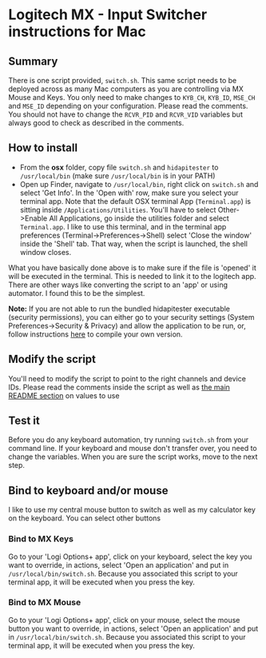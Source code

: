 # Logitech MX - Input Switcher instructions for Mac

## Summary
There is one script provided, `switch.sh`. This same script needs to be deployed across as many Mac computers as you are controlling via MX Mouse and Keys. You only need to make changes to `KYB_CH`, `KYB_ID`, `MSE_CH` and `MSE_ID` depending on your configuration. Please read the comments. You should not have to change the `RCVR_PID` and `RCVR_VID` variables but always good to check as described in the comments.

## How to install 
- From the **osx** folder, copy file `switch.sh`  and `hidapitester` to `/usr/local/bin` (make sure `/usr/local/bin` is in your PATH)
- Open up Finder, navigate to `/usr/local/bin`, right click on `switch.sh` and select 'Get Info'. In the 'Open with' row, make sure you select your terminal app. Note that the default OSX terminal App (`Terminal.app`) is sitting inside `/Applications/Utilities`. You'll have to select Other->Enable All Applications, go inside the utilities folder and select `Terminal.app`. I like to use this terminal, and in the terminal app preferences (Terminal->Preferences->Shell) select 'Close the window' inside the 'Shell' tab. That way, when the script is launched, the shell window closes. 

What you have basically done above is to make sure if the file is 'opened' it will be executed in the terminal. This is needed to link it to the logitech app. There are other ways like converting the script to an 'app' or using automator. I found this to be the simplest.

**Note:** If you are not able to run the bundled hidapitester executable (security permissions), you can either go to your security settings (System Preferences->Security & Privacy) and allow the application to be run, or,  follow instructions [here](https://github.com/todbot/hidapitester) to compile your own version.

## Modify the script

You'll need to modify the script to point to the right channels and device IDs. Please read the comments inside the script as well as [the main README section](https://github.com/marcelhoffs/input-switcher#5---modify-the-scripts) on values to use
## Test it
Before you do any keyboard automation, try running `switch.sh` from your command line. If your keyboard and mouse don't transfer over, you need to change 
the variables. When you are sure the script works, move to the next step.

## Bind to keyboard and/or mouse
I like to use my central mouse button to switch as well as my calculator key on the keyboard. You can select other buttons

### Bind to MX Keys
Go to your 'Logi Options+ app', click on your keyboard, select the key you want to override, in actions, select 'Open an application' and put in `/usr/local/bin/switch.sh`. Because you associated this script to your terminal app, it will be executed when you press the key.

### Bind to MX Mouse
Go to your 'Logi Options+ app', click on your mouse, select the mouse button you want to override, in actions, select 'Open an application' and put in `/usr/local/bin/switch.sh`. Because you associated this script to your terminal app, it will be executed when you press the key.

